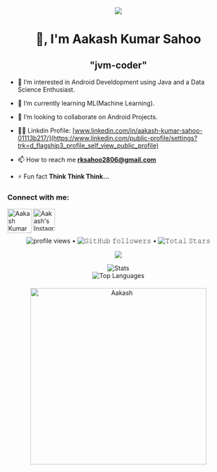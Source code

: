 <div align="center">
    <img src="https://c.tenor.com/FqcZUqm1DtAAAAAi/hi-hello.gif"/>
</div>

<!---
jvm-coder/jvm-coder is a ✨ special ✨ repository because its `README.md` (this file) appears on your GitHub profile.
You can click the Preview link to take a look at your changes.
--->

<h1 align="center">👋, I'm  Aakash Kumar Sahoo</h1>

<h2 align="center">"jvm-coder"</h2>

- 👀 I’m interested in Android Develdopment using Java and a Data Science Enthusiast.

- 🌱 I’m currently learning ML(Machine Learning).

- 💞️ I’m looking to collaborate on Android Projects.

- 👨‍💻 Linkdin Profile: [www.linkedin.com/in/aakash-kumar-sahoo-01113b217/](https://www.linkedin.com/public-profile/settings?trk=d_flagship3_profile_self_view_public_profile)

- 📫 How to reach me **rksahoo2806@gmail.com**

- ⚡ Fun fact **Think Think Think...**

<h3 align="left">Connect with me:</h3>

[<img align="left" alt="Aakash Kumar Sahoo | LinkedIn" width="55px" src="https://user-images.githubusercontent.com/54509629/135730249-efac72bc-a6e2-4d31-a693-864bbbc2afac.gif" />](https://www.linkedin.com/in/aakash-kumar-sahoo-01113b217/)
 
<a href="https://www.instagram.com/assassin.java/" target="blank"><img align="center" src="https://c.tenor.com/ebEdsaqwQqgAAAAi/instagram-gif.gif" alt="Aakash's Instagram" height="50" width="50" /></a>


<p align="center">
  <img alt = "profile views" src="https://komarev.com/ghpvc/?username=jvm-coder&style=flat&color=red"> •   
  <img alt="𝙶𝚒𝚝𝙷𝚞𝚋 𝚏𝚘𝚕𝚕𝚘𝚠𝚎𝚛𝚜" src="https://img.shields.io/github/followers/jvm-coder?label=Followers&style=social"> •   
  <img src="https://img.shields.io/github/stars/jvm-coder?label=Stars" alt="𝚃𝚘𝚝𝚊𝚕 𝚂𝚝𝚊𝚛𝚜">
</p>


<p align="center">
  <a>
    <img align="center" src="https://github-readme-streak-stats.herokuapp.com/?user=jvm-coder&theme=dark&hide_border=true"/>
  </a>
</p>


<p align="center">
    <img alt="Stats" src="https://github-readme-stats.vercel.app/api?username=jvm-coder&show_icons=true&theme=radical">
    <br>
    <img alt="Top Languages" src="https://github-readme-stats.vercel.app/api/top-langs/?username=jvm-coder&layout=compact&theme=radical">
</p>


<p style="margin: 20px 20px 20px 20px" align="center">
    <img src="https://user-images.githubusercontent.com/54509629/135729677-82e1d8b4-5179-4d50-b428-c0413e23d1f2.gif" alt="Aakash" width=400px/>
</p>


